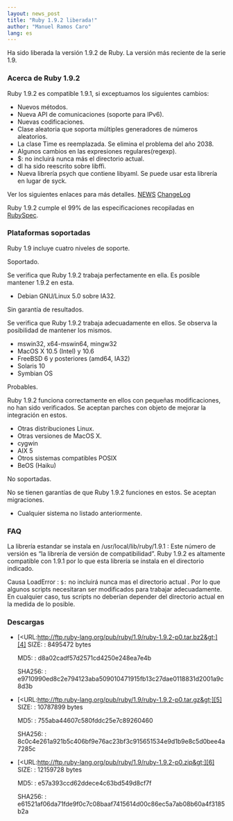 ```yaml
---
layout: news_post
title: "Ruby 1.9.2 liberada!"
author: "Manuel Ramos Caro"
lang: es
---
```


Ha sido liberada la versión 1.9.2 de Ruby. La versión más reciente de la
serie 1.9.

### Acerca de Ruby 1.9.2

Ruby 1.9.2 es compatible 1.9.1, si exceptuamos los siguientes cambios:

* Nuevos métodos.
* Nueva API de comunicaciones (soporte para IPv6).
* Nuevas codificaciones.
* Clase aleatoria que soporta múltiples generadores de números
  aleatorios.
* La clase Time es reemplazada. Se elimina el problema del año 2038.
* Algunos cambios en las expresiones regulares(regexp).
* $: no incluirá nunca más el directorio actual.
* dl ha sido reescrito sobre libffi.
* Nueva librería psych que contiene libyaml. Se puede usar esta librería
  en lugar de syck.

Ver los siguientes enlaces para más detalles. [NEWS][1] [ChangeLog][2]

Ruby 1.9.2 cumple el 99% de las especificaciones recopiladas en
[RubySpec][3].

### Plataformas soportadas

Ruby 1.9 incluye cuatro niveles de soporte.

Soportado.

Se verifica que Ruby 1.9.2 trabaja perfectamente en ella. Es posible
mantener 1.9.2 en esta.

* Debian GNU/Linux 5.0 sobre IA32.

Sin garantía de resultados.

Se verifica que Ruby 1.9.2 trabaja adecuadamente en ellos. Se observa la
posibilidad de mantener los mismos.

* mswin32, x64-mswin64, mingw32
* MacOS X 10.5 (Intel) y 10.6
* FreeBSD 6 y posteriores (amd64, IA32)
* Solaris 10
* Symbian OS

Probables.

Ruby 1.9.2 funciona correctamente en ellos con pequeñas modificaciones,
no han sido verificados. Se aceptan parches con objeto de mejorar la
integración en estos.

* Otras distribuciones Linux.
* Otras versiones de MacOS X.
* cygwin
* AIX 5
* Otros sistemas compatibles POSIX
* BeOS (Haiku)

No soportadas.

No se tienen garantías de que Ruby 1.9.2 funciones en estos. Se aceptan
migraciones.

* Cualquier sistema no listado anteriormente.

### FAQ

La librería estandar se instala en /usr/local/lib/ruby/1.9.1
: Este número de versión es “la librería de versión de compatibilidad”.
  Ruby 1.9.2 es altamente compatible con 1.9.1 por lo que esta librería
  se instala en el directorio indicado.

Causa LoadError
: `$:` no incluirá nunca mas el directorio actual . Por lo que algunos
  scripts necesitaran ser modificados para trabajar adecuadamente. En
  cualquier caso, tus scripts no deberían depender del directorio actual
  en la medida de lo posible.

### Descargas

* [&lt;URL:http://ftp.ruby-lang.org/pub/ruby/1.9/ruby-1.9.2-p0.tar.bz2&gt;][4]
  SIZE:
  : 8495472 bytes

  MD5:
  : d8a02cadf57d2571cd4250e248ea7e4b

  SHA256:
  : e9710990ed8c2e794123aba509010471915fb13c27dae0118831d2001a9c8d3b

* [&lt;URL:http://ftp.ruby-lang.org/pub/ruby/1.9/ruby-1.9.2-p0.tar.gz&gt;][5]
  SIZE:
  : 10787899 bytes

  MD5:
  : 755aba44607c580fddc25e7c89260460

  SHA256:
  : 8c0c4e261a921b5c406bf9e76ac23bf3c915651534e9d1b9e8c5d0bee4a7285c

* [&lt;URL:http://ftp.ruby-lang.org/pub/ruby/1.9/ruby-1.9.2-p0.zip&gt;][6]
  SIZE:
  : 12159728 bytes

  MD5:
  : e57a393ccd62ddece4c63bd549d8cf7f

  SHA256:
  : e61521af06da71fde9f0c7c08baaf7415614d00c86ec5a7ab08b60a4f3185b2a



[1]: http://svn.ruby-lang.org/repos/ruby/tags/v1_9_2_0/NEWS 
[2]: http://svn.ruby-lang.org/repos/ruby/tags/v1_9_2_0/ChangeLog 
[3]: http://www.rubyspec.org 
[4]: http://ftp.ruby-lang.org/pub/ruby/1.9/ruby-1.9.2-p0.tar.bz2 
[5]: http://ftp.ruby-lang.org/pub/ruby/1.9/ruby-1.9.2-p0.tar.gz 
[6]: http://ftp.ruby-lang.org/pub/ruby/1.9/ruby-1.9.2-p0.zip 
